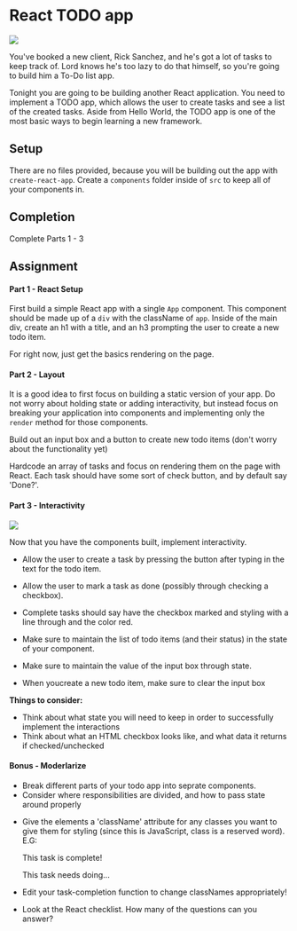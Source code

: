 # React TODO app

![](https://media.giphy.com/media/qEfbOe5f28q5y/giphy.gif)

You've booked a new client, Rick Sanchez, and he's got a lot of tasks to keep track of. Lord knows he's too lazy to do that himself, so you're going to build him a To-Do list app.

Tonight you are going to be building another React application. You need to implement a TODO app, which allows the user to create tasks and see a list of the created tasks. Aside from Hello World, the TODO app is one of the most basic ways to begin learning a new framework.

## Setup

There are no files provided, because you will be building out the
 app with `create-react-app`. 
Create a `components` folder inside of `src` to keep all of your components in. 

## Completion

Complete Parts 1 - 3 

## Assignment

#### Part 1 - React Setup

First build a simple React app with a single `App` component. This component should be made up of a `div` with the className of `app`. Inside of the main div, create an h1 with a title, and an h3 prompting the user to create a new todo item.

For right now, just get the basics rendering on the page. 

#### Part 2 - Layout

It is a good idea to first focus on building a static version of your
app. Do not worry about holding state or adding interactivity, but
instead focus on breaking your application into components and
implementing only the `render` method for those components.

Build out an input box and a button to create new todo items (don't worry about the functionality yet)

Hardcode an array of tasks and focus on rendering them on the page with
React. Each task should have some sort of check button, and by default say 'Done?'.

#### Part 3 - Interactivity
![](https://i.giphy.com/yxxpaV6wLggOQ.gif)

Now that you have the components built, implement interactivity.

- Allow the user to create a task by pressing the button after typing in the text for the todo item.
- Allow the user to mark a task as done (possibly through checking a checkbox). 
- Complete tasks should say have the checkbox marked and styling with a line through and the color red.

- Make sure to maintain the list of todo items (and their status) in the state of your component. 
- Make sure to maintain the value of the input box through state. 
- When youcreate a new todo item, make sure to clear the input box

**Things to consider:**
- Think about what state you will need to keep in order to successfully implement the interactions
- Think about what an HTML checkbox looks like, and what data it returns if checked/unchecked

#### Bonus - Moderlarize

- Break different parts of your todo app into seprate components. 
- Consider where responsibilities are divided, and how to pass state around properly

* Give the elements a 'className' attribute for any classes you want to give them for styling (since this is JavaScript, class is a reserved word). E.G:
  <p className="done">This task is complete!</p>
  <p className="not-done">This task needs doing...</p>
* Edit your task-completion function to change classNames appropriately!

- Look at the React checklist. How many of the questions can you answer? 
